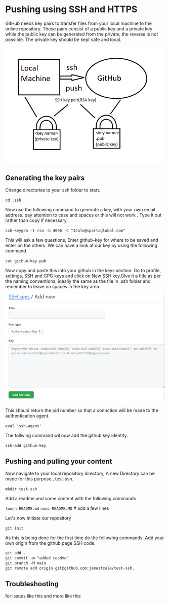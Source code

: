 # Pushing using SSH and HTTPS

GitHub needs key pairs to transfer files from your local machine to the online repository. These pairs consist of a public key and a private key . while the public key can be generated from the private, the reverse is not possible. The private key should be kept safe and local.

![Alt text](diagram.png "a title")

## Generating the key pairs

Change directories to your ssh folder to start.

`cd .ssh`

Now use the following command to generate a key, with your own email address. pay attention to case and spaces or this will not work . Type it out rather than copy if necessary.

`ssh-keygen -t rsa -b 4096 -C "JCole@spartaglobal.com"`

This will ask a few questions, Enter github-key for where to be saved and enter on the others.
We can have a look at our key by using the following command

`cat github-key.pub`

Now copy and paste this into your github in the keys section. Go to profile, settings, SSH and GPG keys and click on New SSH key.Give it a title as per the naming conventions, ideally the same as the file in .ssh folder and remember to leave no spaces in the key area.

![Alt text](keycap.PNG "a title")

This should return the pid number so that a connction will be made to the authentication agent.

`eval 'ssh-agent'`

The follwing command wil now add the github key identity.

`ssh-add github-key`

## Pushing and pulling your content

Now navigate to your local repository directory, A new Directory can be made for this purpose , test-ssh.

`mkdir test-ssh`

Add a readme and some content with the following commands

`touch README.md`
`nano README.MD` # add a few lines

Let's now initiate our repository

`git init`

As this is being done for the first time do the following commands. Add your own origin from the github page SSH code.

```
git add .
git commit -m "added readme"
git branch -M main
git remote add origin git@github.com:jamestcole/test-ssh.
```

## Troubleshooting

for issues
like this and more like this